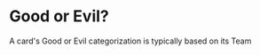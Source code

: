 # Good or Evil?
A card's Good or Evil categorization is typically based on its Team
<!--stackedit_data:
eyJoaXN0b3J5IjpbMTg5MDI0MTExMl19
-->